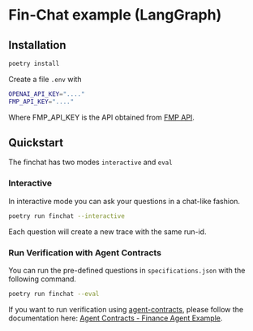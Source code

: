 # Fin-Chat example (LangGraph)

## Installation

```bash
poetry install
```

Create a file `.env` with

```bash
OPENAI_API_KEY="...."
FMP_API_KEY="...."
```

Where FMP_API_KEY is the API obtained from [FMP API](https://site.financialmodelingprep.com/developer/docs).

## Quickstart

The finchat has two modes `interactive` and `eval`

### Interactive

In interactive mode you can ask your questions in a chat-like fashion.

```bash
poetry run finchat --interactive
```

Each question will create a new trace with the same run-id.

### Run Verification with Agent Contracts

You can run the pre-defined questions in `specifications.json` with the following command.

```bash
poetry run finchat --eval
```

If you want to run verification using [agent-contracts](https://github.com/relari-ai/agent-contracts), please follow the documentation here: [Agent Contracts - Finance Agent Example](https://agent-contracts.relari.ai/examples/finance-agent).